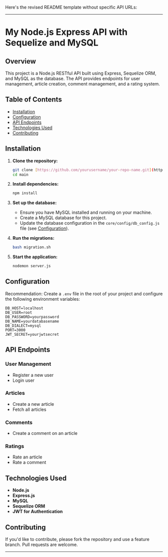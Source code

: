 Here's the revised README template without specific API URLs:

---

# My Node.js Express API with Sequelize and MySQL

## Overview

This project is a Node.js RESTful API built using Express, Sequelize ORM, and MySQL as the database. The API provides endpoints for user management, article creation, comment management, and a rating system.

## Table of Contents

- [Installation](#installation)
- [Configuration](#configuration)
- [API Endpoints](#api-endpoints)
- [Technologies Used](#technologies-used)
- [Contributing](#contributing)

## Installation

1. **Clone the repository:**

   ```bash
   git clone [https://github.com/yourusername/your-repo-name.git](https://github.com/highdee11/node-blog-api-sandbox)
   cd main
   ```

2. **Install dependencies:**

   ```bash
   npm install
   ```

3. **Set up the database:**

   - Ensure you have MySQL installed and running on your machine.
   - Create a MySQL database for this project.
   - Update the database configuration in the `core/config/db_config.js` file (see [Configuration](#configuration)).

4. **Run the migrations:**

   ```bash
   bash migration.sh
   ```

5. **Start the application:**

   ```bash
   nodemon server.js
   ```

## Configuration
Recommendation:
Create a `.env` file in the root of your project and configure the following environment variables:

```plaintext
DB_HOST=localhost
DB_USER=root
DB_PASSWORD=yourpassword
DB_NAME=yourdatabasename
DB_DIALECT=mysql
PORT=3000
JWT_SECRET=yourjwtsecret
```

## API Endpoints

### User Management

- Register a new user
- Login user

### Articles

- Create a new article
- Fetch all articles

### Comments

- Create a comment on an article

### Ratings

- Rate an article
- Rate a comment

## Technologies Used

- **Node.js**
- **Express.js**
- **MySQL**
- **Sequelize ORM**
- **JWT for Authentication**

## Contributing

If you'd like to contribute, please fork the repository and use a feature branch. Pull requests are welcome.

 
--- 
